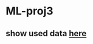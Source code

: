 # ML-proj3

## show used data [here](https://www.kaggle.com/datasets/kasikrit/att-database-of-faces)
